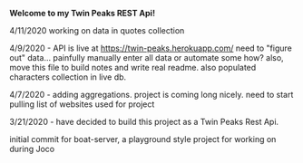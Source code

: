 **Welcome to my Twin Peaks REST Api!**

4/11/2020 working on data in quotes collection

4/9/2020 - API is live at https://twin-peaks.herokuapp.com/
need to "figure out" data... painfully manually enter all data or automate some how? also, move this file to build notes and write real readme. also populated characters collection in live db.

4/7/2020 - adding aggregations. project is coming long nicely.  need to start pulling list of websites used for project

3/21/2020 - have decided to build this project as a Twin Peaks Rest Api.

initial commit for boat-server, a playground style project for working on during Joco